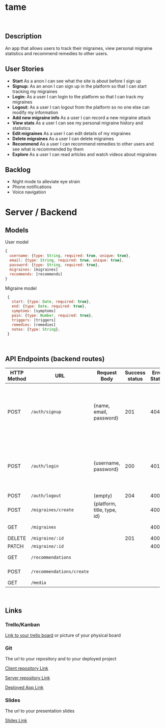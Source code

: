 # tame

<br>

## Description
An app that allows users to track their migraines, view personal migraine statistics and recommend remedies to other users.

## User Stories

-  **Start** As a anon I can see what the site is about before I sign up 
-  **Signup:** As an anon I can sign up in the platform so that I can start tracking my migraines
-  **Login:** As a user I can login to the platform so that I can track my migraines
-  **Logout:** As a user I can logout from the platform so no one else can modify my information
- **Add new migraine info** As a user I can record a new migraine attack
- **View stats** As a user I can see my personal migraine history and statistics
- **Edit migraines** As a user I can edit details of my migraines
- **Delete migraines** As a user I can delete migraines
- **Recommend** As a user I can recommend remedies to other users and see what is recommended by them
- **Explore** As a user I can read articles and watch videos about migraines

## Backlog
- Night mode to alleviate eye strain
- Phone notifications
- Voice navigation

# Server / Backend


## Models

User model

```javascript
{
  username: {type: String, required: true, unique: true},
  email: {type: String, required: true, unique: true},
  password: {type: String, required: true},
  migraines: [migraines]
  recommends: [recommends]
}
```



Migraine model

```javascript
 {
   start: {type: Date, required: true},
   end: {type: Date, required: true},
   symptoms: [symptoms]
   pain: {type: Number, required: true},
   triggers: [triggers]
   remedies: [remedies]
   notes: {type: String},
 }
```


<br>


## API Endpoints (backend routes)

| HTTP Method | URL                         | Request Body                 | Success status | Error Status | Description                                                  |
| ----------- | --------------------------- | ---------------------------- | -------------- | ------------ | ------------------------------------------------------------ |
| POST        | `/auth/signup`                | {name, email, password}      | 201            | 404          | Checks if fields not empty (422) and user not exists (409), then create user with encrypted password, and store user in session |
| POST        | `/auth/login`                 | {username, password}         | 200            | 401          | Checks if fields not empty (422), if user exists (404), and if password matches (404), then stores user in session    |
| POST        | `/auth/logout`                | (empty)                      | 204            | 400          | Logs out the user                                            |
| POST        | `/migraines/create`                 | {platform, title, type, id}  |                | 400          | Add new migraine and add to user                                               |
| GET         | `/migraines`             |                              |                | 400          | Show all migraines                                           |                                        |
| DELETE      | `/migraine/:id`                 |                              | 201            | 400          | delete element                                               |
| PATCH         | `/migraine/:id`                |                              |                | 400          | edit element                                         |
| GET         | `/recommendations`                 |                              |                |              | Show recommendations         
| POST         | `/recommendations/create`                 |                              |                |              | Add new recommendation                                    |
| GET         | `/media`                 |                              |                |              | Show media                                          |



<br>

  ## Links

### Trello/Kanban

[Link to your trello board]() 
or picture of your physical board

### Git

The url to your repository and to your deployed project

[Client repository Link](https://github.com/brittahelm/tame-client)

[Server repository Link](https://github.com/brittahelm/tame-server)

[Deployed App Link]()

### Slides

The url to your presentation slides

[Slides Link](https://docs.google.com/presentation/d/16NyniG3zRQL8AWXdVEb-qX6eyv0xLjbKvOc_xuLJlkw/edit?usp=sharing)